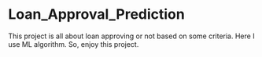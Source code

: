 # Loan_Approval_Prediction
This project is all about loan approving or not based on some criteria. Here I use ML algorithm. So, enjoy this project.
